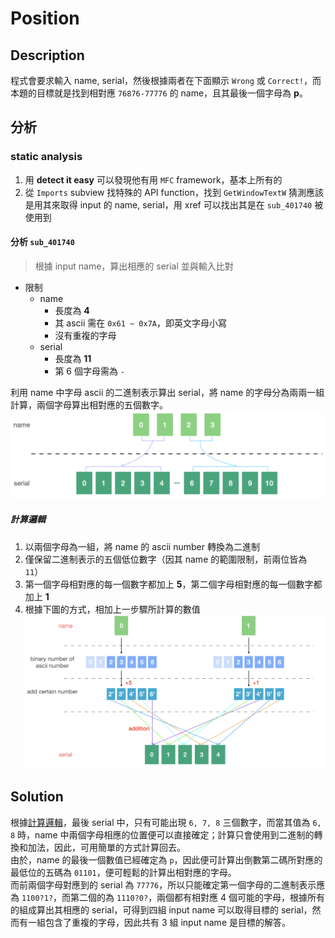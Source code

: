 # Position

## Description
程式會要求輸入 name, serial，然後根據兩者在下面顯示 `Wrong` 或 `Correct!`，而本題的目標就是找到相對應 `76876-77776` 的 name，且其最後一個字母為 **p**。  

## 分析
### static analysis
1. 用 **detect it easy** 可以發現他有用 `MFC` framework，基本上所有的
2. 從 `Imports` subview 找特殊的 API function，找到 `GetWindowTextW` 猜測應該是用其來取得 input 的 name, serial，用 xref 可以找出其是在 `sub_401740` 被使用到
#### 分析 `sub_401740`
> 根據 input name，算出相應的 serial 並與輸入比對

- 限制
  - name
    - 長度為 **4**
    - 其 ascii 需在 `0x61 ~ 0x7A`，即英文字母小寫
    - 沒有重複的字母
  - serial
    - 長度為 **11**
    - 第 6 個字母需為 `-`

利用 name 中字母 ascii 的二進制表示算出 serial，將 name 的字母分為兩兩一組計算，兩個字母算出相對應的五個數字。
![name2serial](./images/name2serial.png)

##### 計算邏輯
1. 以兩個字母為一組，將 name 的 ascii number 轉換為二進制
2. 僅保留二進制表示的五個低位數字（因其 name 的範圍限制，前兩位皆為 `11`）
3. 第一個字母相對應的每一個數字都加上 **5**，第二個字母相對應的每一個數字都加上 **1**
4. 根據下圖的方式，相加上一步驟所計算的數值
   ![logic](./images/logic.png)

## Solution
根據[計算邏輯](#計算邏輯)，最後 serial 中，只有可能出現 `6, 7, 8` 三個數字，而當其值為 `6, 8` 時，name 中兩個字母相應的位置便可以直接確定；計算只會使用到二進制的轉換和加法，因此，可用簡單的方式計算回去。  
由於，name 的最後一個數值已經確定為 `p`，因此便可計算出倒數第二碼所對應的最低位的五碼為 `01101`，便可輕鬆的計算出相對應的字母。  
而前兩個字母對應到的 serial 為 `77776`，所以只能確定第一個字母的二進制表示應為 `1100?1?`，而第二個的為 `1110?0?`，兩個都有相對應 4 個可能的字母，根據所有的組成算出其相應的 serial，可得到四組 input name 可以取得目標的 serial，然而有一組包含了重複的字母，因此共有 3 組 input name 是目標的解答。